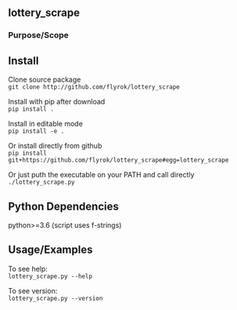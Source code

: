 ## lottery_scrape ##


### Purpose/Scope ###


## Install ##

Clone source package  
`git clone http://github.com/flyrok/lottery_scrape`

Install with pip after download  
`pip install .`

Install in editable mode  
`pip install -e .`

Or install directly from github  
`pip install git+https://github.com/flyrok/lottery_scrape#egg=lottery_scrape`

Or just puth the executable on your PATH and call directly  
`./lottery_scrape.py`


## Python Dependencies ##

python>=3.6 (script uses f-strings)  


## Usage/Examples ##

To see help:  
`lottery_scrape.py --help`    

To see version:  
`lottery_scrape.py --version`    



